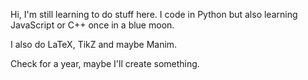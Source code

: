 Hi, I'm still learning to do stuff here. I code in Python but also learning JavaScript or C++ once in a blue moon.

I also do LaTeX, TikZ and maybe Manim.

Check for a year, maybe I'll create something.

<!---
DaVarPhi/DaVarPhi is a ✨ special ✨ repository because its `README.md` (this file) appears on your GitHub profile.
You can click the Preview link to take a look at your changes.
--->
